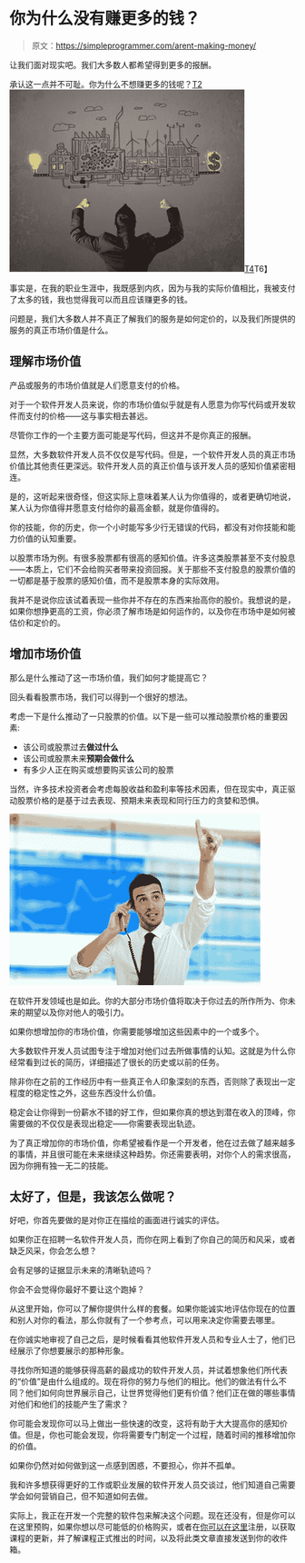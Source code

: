 # 你为什么没有赚更多的钱？

> 原文：<https://simpleprogrammer.com/arent-making-money/>

让我们面对现实吧。我们大多数人都希望得到更多的报酬。

承认这一点并不可耻。你为什么不想赚更多的钱呢？[T2![Business man looking at factory that makes money from ideas](img/0f9258b8ab4404d1e2bc43116c6a46d8.png "Business man looking at factory that makes money from ideas")T4](https://simpleprogrammer.com/wp-content/uploads/2014/01/making-money.jpg)T6】

事实是，在我的职业生涯中，我既感到内疚，因为与我的实际价值相比，我被支付了太多的钱，我也觉得我可以而且应该赚更多的钱。

问题是，我们大多数人并不真正了解我们的服务是如何定价的，以及我们所提供的服务的真正市场价值是什么。

## 理解市场价值

产品或服务的市场价值就是人们愿意支付的价格。

对于一个软件开发人员来说，你的市场价值似乎就是有人愿意为你写代码或开发软件而支付的价格——这与事实相去甚远。

尽管你工作的一个主要方面可能是写代码，但这并不是你真正的报酬。

显然，大多数软件开发人员不仅仅是写代码。但是，一个软件开发人员的真正市场价值比其他责任更深远。软件开发人员的真正价值与该开发人员的感知价值紧密相连。 

是的，这听起来很奇怪，但这实际上意味着某人认为你值得的，或者更确切地说，某人认为你值得并愿意支付给你的最高金额，就是你值得的。

你的技能，你的历史，你一个小时能写多少行无错误的代码，都没有对你技能和能力价值的认知重要。

以股票市场为例。有很多股票都有很高的感知价值。许多这类股票甚至不支付股息——本质上，它们不会给购买者带来投资回报。关于那些不支付股息的股票价值的一切都是基于股票的感知价值，而不是股票本身的实际效用。

我并不是说你应该试着表现一些你并不存在的东西来抬高你的股价。我想说的是，如果你想挣更高的工资，你必须了解市场是如何运作的，以及你在市场中是如何被估价和定价的。

## 增加市场价值

那么是什么推动了这一市场价值，我们如何才能提高它？

回头看看股票市场，我们可以得到一个很好的想法。

考虑一下是什么推动了一只股票的价值。以下是一些可以推动股票价格的重要因素:

*   该公司或股票过去**做过什么**
*   该公司或股票未来**预期会做什么**
*   有多少人正在购买或想要购买该公司的股票

当然，许多技术投资者会考虑每股收益和盈利率等技术因素，但在现实中，真正驱动股票价格的是基于过去表现、预期未来表现和同行压力的贪婪和恐惧。



![Stock broker at work](img/d80194a004fbc39bd372300b1c651319.png "Stock broker at work")



在软件开发领域也是如此。你的大部分市场价值将取决于你过去的所作所为、你未来的期望以及你对他人的吸引力。

如果你想增加你的市场价值，你需要能够增加这些因素中的一个或多个。

大多数软件开发人员试图专注于增加对他们过去所做事情的认知。这就是为什么你经常看到过长的简历，详细描述了很长的历史或以前的任务。

除非你在之前的工作经历中有一些真正令人印象深刻的东西，否则除了表现出一定程度的稳定性之外，这些东西没什么价值。

稳定会让你得到一份薪水不错的好工作，但如果你真的想达到潜在收入的顶峰，你需要做的不仅仅是表现出稳定——你需要表现出轨迹。

为了真正增加你的市场价值，你希望被看作是一个开发者，他在过去做了越来越多的事情，并且很可能在未来继续这种趋势。你还需要表明，对你个人的需求很高，因为你拥有独一无二的技能。

## 太好了，但是，我该怎么做呢？

好吧，你首先要做的是对你正在描绘的画面进行诚实的评估。

如果你正在招聘一名软件开发人员，而你在网上看到了你自己的简历和风采，或者缺乏风采，你会怎么想？

会有足够的证据显示未来的清晰轨迹吗？

你会不会觉得你最好不要让这个跑掉？

从这里开始，你可以了解你提供什么样的套餐。如果你能诚实地评估你现在的位置和别人对你的看法，那么你就有了一个参考点，可以用来决定你需要去哪里。

在你诚实地审视了自己之后，是时候看看其他软件开发人员和专业人士了，他们已经展示了你想要展示的那种形象。

寻找你所知道的能够获得高薪的最成功的软件开发人员，并试着想象他们所代表的“价值”是由什么组成的。现在将你的努力与他们的相比。他们的做法有什么不同？他们如何向世界展示自己，让世界觉得他们更有价值？他们正在做的哪些事情对他们和他们的技能产生了需求？

你可能会发现你可以马上做出一些快速的改变，这将有助于大大提高你的感知价值。但是，你也可能会发现，你将需要专门制定一个过程，随着时间的推移增加你的价值。

如果你仍然对如何做到这一点感到困惑，不要担心，你并不孤单。

我和许多想获得更好的工作或职业发展的软件开发人员交谈过，他们知道自己需要学会如何营销自己，但不知道如何去做。

实际上，我正在开发一个完整的软件包来解决这个问题。现在还没有，但是你可以在这里预购，如果你想以尽可能低的价格购买，或者在[你可以在这里](https://simpleprogrammer.com/email)注册，以获取课程的更新，并了解课程正式推出的时间，以及将此类文章直接发送到你的收件箱。